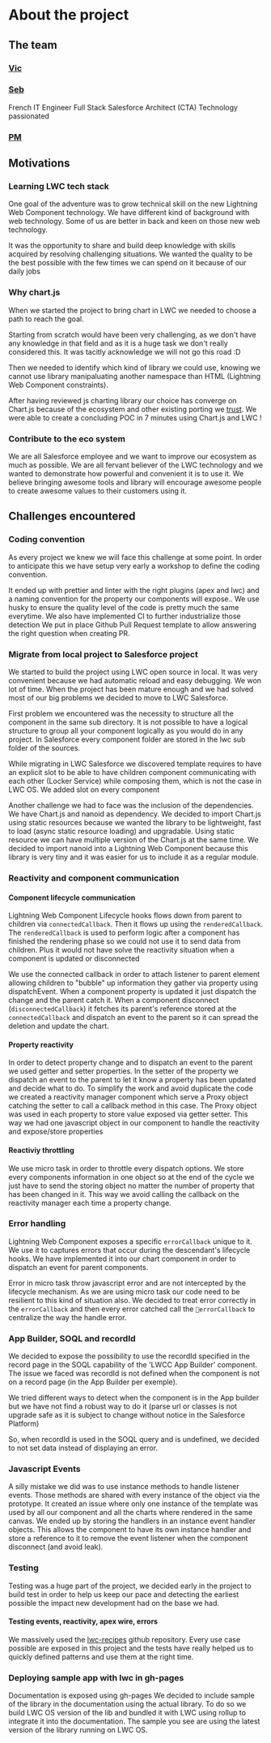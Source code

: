 # About the project

## The team

### [Vic](https://github.com/victorgz)

### [Seb](https://github.com/scolladon)
French IT Engineer
Full Stack Salesforce Architect (CTA)
Technology passionated

### [PM](https://github.com/pmdartus)

## Motivations

### Learning LWC tech stack

One goal of the adventure was to grow technical skill on the new Lightning Web Component technology.
We have different kind of background with web technology.
Some of us are better in back and keen on those new web technology.

It was the opportunity to share and build deep knowledge with skills acquired by resolving challenging situations.
We wanted the quality to be the best possible with the few times we can spend on it because of our daily jobs

### Why chart.js

When we started the project to bring chart in LWC we needed to choose a path to reach the goal.

Starting from scratch would have been very challenging, as we don't have any knowledge in that field and as it is a huge task we don't really considered this. It was tacitly acknowledge we will not go this road :D

Then we needed to identify which kind of library we could use, knowing we cannot use library manipaluating another namespace than HTML (Lightning Web Component constraints).


After having reviewed js charting library our choice has converge on Chart.js because of the ecosystem and other existing porting we [trust](https://github.com/chartjs/awesome#javascript).
We were able to create a concluding POC in 7 minutes using Chart.js and LWC !

### Contribute to the eco system

We are all Salesforce employee and we want to improve our ecosystem as much as possible.
We are all fervant believer of the LWC technology and we wanted to demonstrate how powerful and convenient it is to use it.
We believe bringing awesome tools and library will encourage awesome people to create awesome values to their customers using it.

## Challenges encountered

### Coding convention

As every project we knew we will face this challenge at some point.
In order to anticipate this we have setup very early a workshop to define the coding convention.

It ended up with prettier and linter with the right plugins (apex and lwc) and a naming convention for the property our components will expose..
We use husky to ensure the quality level of the code is pretty much the same everytime.
We also have implemented CI to further industrialize those detection
We put in place Github Pull Request template to allow answering the right question when creating PR.

### Migrate from local project to Salesforce project

We started to build the project using LWC open source in local.
It was very convenient because we had automatic reload and easy debugging. We won lot of time.
When the project has been mature enough and we had solved most of our big problems we decided to move to LWC Salesforce.

First problem we encountered was the necessity to structure all the component in the same sub directory.
It is not possible to have a logical structure to group all your component logically as you would do in any project.
In Salesforce every component folder are stored in the lwc sub folder of the sources.

While migrating in LWC Salesforce we discovered template requires to have an explicit slot to be able to have children component communicating with each other (Locker Service) while composing them, which is not the case in LWC OS. We added slot on every component

Another challenge we had to face was the inclusion of the dependencies. We have Chart.js and nanoid as dependency.
We decided to import Chart.js using static resources because we wanted the library to be lightweight, fast to load (async static resource loading) and upgradable. Using static resource we can have multiple version of the Chart.js at the same time.
We decided to import nanoid into a Lightning Web Component because this library is very tiny and it was easier for us to include it as a regular module.

### Reactivity and component communication

#### Component lifecycle communication

Lightning Web Component Lifecycle hooks flows down from parent to children via `connectedCallback`. Then it flows up using the `renderedCallback`. The `renderedCallback` is used to perform logic after a component has finished the rendering phase so we could not use it to send data from children. Plus it would not have solve the reactivity situation when a component is updated or disconnected

We use the connected callback in order to attach listener to parent element allowing children to "bubble" up information they gather via property using dispatchEvent. When a component property is updated it just dispatch the change and the parent catch it. When a component disconnect (`disconnectedCallback`) it fetches its parent's reference stored at the `connectedCallback` and dispatch an event to the parent so it can spread the deletion and update the chart.

#### Property reactivity

In order to detect property change and to dispatch an event to the parent we used getter and setter properties. In the setter of the property we dispatch an event to the parent to let it know a property has been updated and decide what to do.
To simplify the work and avoid duplicate the code we created a reactivity manager component which serve a Proxy object catching the setter to call a callback method in this case. The Proxy object was used in each property to store value exposed via getter setter. This way we had one javascript object in our component to handle the reactivity and expose/store properties

#### Reactiviy throttling

We use micro task in order to throttle every dispatch options. We store every components information in one object so at the end of the cycle we just have to send the storing object no matter the number of property that has been changed in it. This way we avoid calling the callback on the reactivity manager each time a property change.


### Error handling

Lightning Web Component exposes a specific `errorCallback` unique to it. We use it to captures errors that occur during the descendant's lifecycle hooks. We have implemented it into our chart component in order to dispatch an event for parent components.

Error in micro task throw javascript error and are not intercepted by the lifecycle mechanism. As we are using micro task our code need to be resilient to this kind of situation also. We decided to treat error correctly in the `errorCallback` and then every error catched call the `errorCallback` to centralize the way the handle error.

### App Builder, SOQL and recordId

We decided to expose the possibility to use the recordId specified in the record page in the SOQL capability of the 'LWCC App Builder' component. The issue we faced was recordId is not defined when the component is not on a record page (in the App Builder per exemple).

We tried different ways to detect when the component is in the App builder but we have not find a robust way to do it (parse url or classes is not upgrade safe as it is subject to change without notice in the Salesforce Platform)

So, when recordId is used in the SOQL query and is undefined, we decided to not set data instead of displaying an error.

### Javascript Events

A silly mistake we did was to use instance methods to handle listener events.
Those methods are shared with every instance of the object via the prototype.
It created an issue where only one instance of the template was used by all our component and all the charts where rendered in the same canvas.
We ended up by storing the handlers in an instance event handler objects.
This allows the component to have its own instance handler and store a reference to it to remove the event listener when the component disconnect (and avoid leak).

### Testing

Testing was a huge part of the project, we decided early in the project to build test in order to help us keep our pace and detecting the earliest possible the impact new development had on the base we had.

#### Testing events, reactivity, apex wire, errors

We massively used the [lwc-recipes](https://github.com/trailheadapps/lwc-recipes) github repository. Every use case possible are exposed in this project and the tests have really helped us to quickly defined patterns and use them at the right time.

### Deploying sample app with lwc in gh-pages

Documentation is exposed using gh-pages
We decided to include sample of the library in the documentation using the actual library.
To do so we build LWC OS version of the lib and bundled it with LWC using rollup to integrate it into the documentation.
The sample you see are using the latest version of the library running on LWC OS.